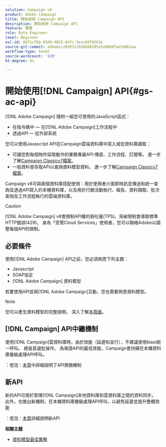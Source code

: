 ```yaml
---
solution: Campaign v8
product: Adobe Campaign
title: 開始使用 Campaign API
description: 開始使用 Campaign API
feature: 概覽
role: Data Engineer
level: Beginner
exl-id: 0b71c76b-03d9-4023-84fc-3ecc0df9261b
source-git-commit: a50a6cc28d9312910668205e528888fae5d0b1aa
workflow-type: tm+mt
source-wordcount: '329'
ht-degree: 4%

---
```


# 開始使用[!DNL Campaign] API{#gs-ac-api}

[!DNL Adobe Campaign] 隨附一組您可使用的JavaScript函式：

* 在指令碼中 — 在[!DNL Adobe Campaign]工作流程中
* 透過API — 從外部系統

您可以使用Javascript API在Campaign雲端資料庫中寫入或從資料庫讀取：

* 可讓您對每個物件採取動作的業務專屬API:傳遞、工作流程、訂閱等。 進一步了解[Campaign Classicv7檔案](https://experienceleague.adobe.com/docs/campaign-classic/using/configuring-campaign-classic/api/business-oriented-apis.html)。
* 一般資料會存取API以查詢資料模型資料。 進一步了解[Campaign Classicv7檔案](https://experienceleague.adobe.com/docs/campaign-classic/using/configuring-campaign-classic/api/data-oriented-apis.html)。

Campaign v8可與兩個資料庫搭配使用：用於使用者介面即時訊息傳送和統一查詢及透過API寫入的本機資料庫，以及用於行銷活動執行、報告、資料擷取、批次查詢及工作流程執行的雲端資料庫。

>[!CAUTION]
>
>[!DNL Adobe Campaign] v8會限制API層的吞吐量(TPS)。突破限制會導致標準HTTP錯誤(429)。 身為「受管Cloud Services」使用者，您可以聯絡Adobe以調整每個API的限制。


## 必要條件

使用[!DNL Adobe Campaign] API之前，您必須熟悉下列主題：

* Javascript
* SOAP協定
* [!DNL Adobe Campaign] 資料模型

若要使用API並與[!DNL Adobe Campaign]互動，您也需要熟悉資料模型。

>[!NOTE]
>您可以產生資料模型的完整說明。 深入了解[本頁面](datamodel.md)。

## [!DNL Campaign] API中繼機制

使用[!DNL Campaign]雲資料庫時，由於效能（延遲和並行），不建議使用blast統一呼叫。 總是首選批操作。 為保證API的最佳效能，Campaign會持續在本機資料庫層級處理API呼叫。

：燈泡：[本頁](staging.md)中詳細說明了API預備機制

## 新API

新的API可用於管理[!DNL Campaign]本地資料庫和雲資料庫之間的資料同步。 此外，也推出新機制，在本機資料庫層級處理API呼叫，以避免延遲並提升整體效能

：燈泡：[本頁](new-apis.md)詳細說明新API

**相關主題**

* [資料模型最佳實務](datamodel-best-practices.md)
